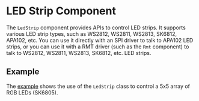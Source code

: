 # LED Strip Component 

The `LedStrip` component provides APIs to control LED strips. It supports
various LED strip types, such as WS2812, WS2811, WS2813, SK6812, APA102, etc.
You can use it directly with an SPI driver to talk to APA102 LED strips, or you
can use it with a RMT driver (such as the `Rmt` component) to talk to WS2812,
WS2811, WS2813, SK6812, etc. LED strips.

## Example

The [example](./example) shows the use of the `LedStrip` class to control a 5x5
array of RGB LEDs (SK6805).

